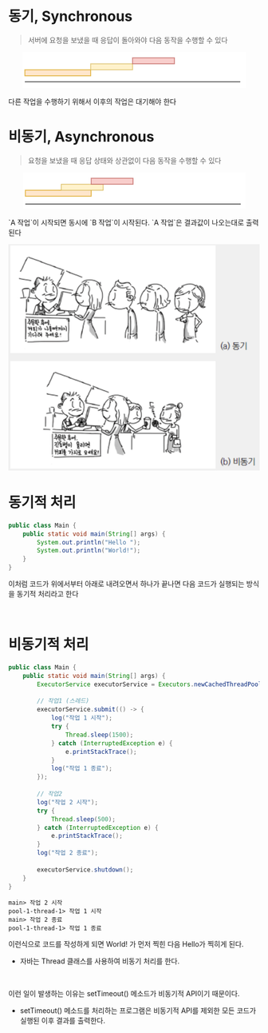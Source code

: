 # 동기, Synchronous

> 서버에 요청을 보냈을 때 응답이 돌아와야 다음 동작을 수행할 수 있다
<div style="text-align: center">

![img.png](img/동기.png)

</div>
다른 작업을 수행하기 위해서 이후의 작업은 대기해야 한다

# 비동기, Asynchronous

> 요청을 보냈을 때 응답 상태와 상관없이 다음 동작을 수행할 수 있다
<div style="text-align: center">

![img.png](img/비동기.png)

</div>
`A 작업`이 시작되면 동시에 `B 작업`이 시작된다. `A 작업`은 결과값이 나오는대로 출력된다


<br>
<div style="text-align: center">

![img.png](img/동기와%20비동기.png)
</div>

# 동기적 처리

```java
public class Main {
    public static void main(String[] args) {
        System.out.println("Hello ");
        System.out.println("World!");
    }
}
```

이처럼 코드가 위에서부터 아래로 내려오면서 하나가 끝나면 다음 코드가 실행되는 방식을 동기적 처리라고 한다


<br>

# 비동기적 처리

```java
public class Main {
    public static void main(String[] args) {
        ExecutorService executorService = Executors.newCachedThreadPool();

        // 작업1 (스레드)
        executorService.submit(() -> {
            log("작업 1 시작");
            try {
                Thread.sleep(1500);
            } catch (InterruptedException e) {
                e.printStackTrace();
            }
            log("작업 1 종료");
        });

        // 작업2
        log("작업 2 시작");
        try {
            Thread.sleep(500);
        } catch (InterruptedException e) {
            e.printStackTrace();
        }
        log("작업 2 종료");

        executorService.shutdown();
    }
}
```

```
main> 작업 2 시작
pool-1-thread-1> 작업 1 시작
main> 작업 2 종료
pool-1-thread-1> 작업 1 종료
```

이런식으로 코드를 작성하게 되면 World! 가 먼저 찍힌 다음 Hello가 찍히게 된다.

* 자바는 Thread 클래스를 사용하여 비동기 처리를 한다.

<br>

이런 일이 발생하는 이유는 setTimeout() 메소드가 비동기적 API이기 때문이다.

* setTimeout() 메소드를 처리하는 프로그램은 비동기적 API를 제외한 모든 코드가 실행된 이후 결과를 출력한다.